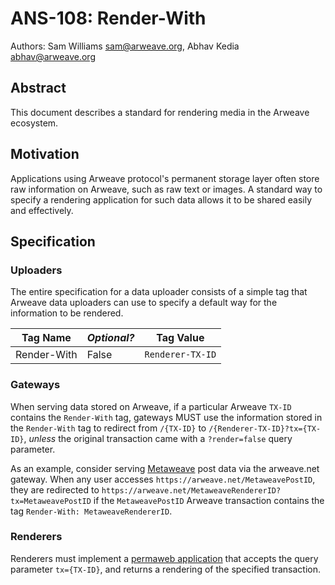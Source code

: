 # ANS-108: Render-With

Authors: Sam Williams <sam@arweave.org>, Abhav Kedia <abhav@arweave.org>

## Abstract

This document describes a standard for rendering media in the Arweave ecosystem. 

## Motivation

Applications using Arweave protocol's permanent storage layer often store raw information on Arweave, such as raw text or images. A standard way to specify a rendering application for such data allows it to be shared easily and effectively. 

## Specification

### Uploaders

The entire specification for a data uploader consists of a simple tag that Arweave data uploaders can use to specify a default way for the information to be rendered. 

| Tag Name | _Optional?_ | Tag Value |
|---|---|---|
|Render-With|False|`Renderer-TX-ID`|


### Gateways

When serving data stored on Arweave, if a particular Arweave `TX-ID` contains the `Render-With` tag, gateways MUST use the information stored in the `Render-With` tag to redirect from `/{TX-ID}` to `/{Renderer-TX-ID}?tx={TX-ID}`, _unless_ the original transaction came with a `?render=false` query parameter. 

As an example, consider serving [Metaweave](https://metaweave.xyz/) post data via the arweave.net gateway. When any user accesses `https://arweave.net/MetaweavePostID`, they are redirected to `https://arweave.net/MetaweaveRendererID?tx=MetaweavePostID` if the `MetaweavePostID` Arweave transaction contains the tag `Render-With: MetaweaveRendererID`. 

### Renderers

Renderers must implement a [permaweb application](https://arwiki.wiki/#/en/the-permaweb) that accepts the query parameter `tx={TX-ID}`, and returns a rendering of the specified transaction. 

